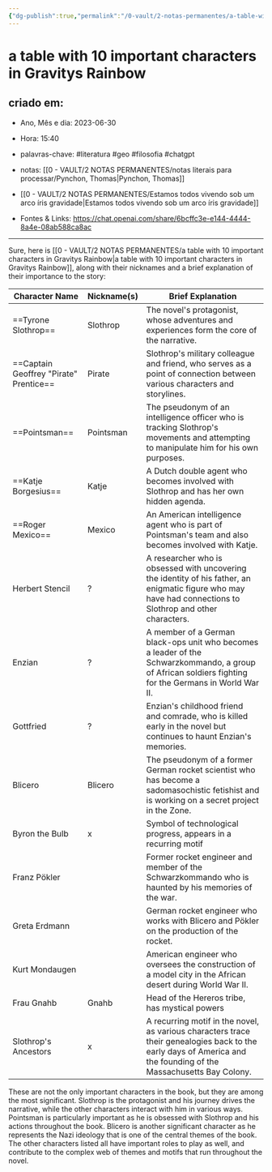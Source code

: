 ```yaml
---
{"dg-publish":true,"permalink":"/0-vault/2-notas-permanentes/a-table-with-10-important-characters-in-gravitys-rainbow/","tags":["permanente","literatura","geo","filosofia","chatgpt"],"dgHomeLink":true,"dgShowLocalGraph":true,"dgShowFileTree":true,"dgEnableSearch":true,"noteIcon":""}
---
```


# a table with 10 important characters in Gravitys Rainbow

## criado em: 
-  Ano, Mês e dia: 2023-06-30
- Hora: 15:40
- palavras-chave: #literatura #geo #filosofia #chatgpt 
- notas: [[0 - VAULT/2 NOTAS PERMANENTES/notas literais para processar/Pynchon, Thomas\|Pynchon, Thomas]]
- [[0 - VAULT/2 NOTAS PERMANENTES/Estamos todos vivendo sob um arco íris gravidade\|Estamos todos vivendo sob um arco íris gravidade]]

- Fontes & Links: https://chat.openai.com/share/6bcffc3e-e144-4444-8a4e-08ab588ca8ac
---

Sure, here is [[0 - VAULT/2 NOTAS PERMANENTES/a table with 10 important characters in Gravitys Rainbow\|a table with 10 important characters in Gravitys Rainbow]], along with their nicknames and a brief explanation of their importance to the story:

| Character Name                         | Nickname(s) | Brief Explanation                                                                                                                                           |
| -------------------------------------- | ----------- | ----------------------------------------------------------------------------------------------------------------------------------------------------------- |
| ==Tyrone Slothrop==                    | Slothrop    | The novel's protagonist, whose adventures and experiences form the core of the narrative.                                                                   |
| ==Captain Geoffrey "Pirate" Prentice== | Pirate      | Slothrop's military colleague and friend, who serves as a point of connection between various characters and storylines.                                    |
| ==Pointsman==                          | Pointsman   | The pseudonym of an intelligence officer who is tracking Slothrop's movements and attempting to manipulate him for his own purposes.                        |
| ==Katje Borgesius==                    | Katje       | A Dutch double agent who becomes involved with Slothrop and has her own hidden agenda.                                                                      |
| ==Roger Mexico==                       | Mexico      | An American intelligence agent who is part of Pointsman's team and also becomes involved with Katje.                                                        |
| Herbert Stencil                        | ?           | A researcher who is obsessed with uncovering the identity of his father, an enigmatic figure who may have had connections to Slothrop and other characters. |
| Enzian                                 | ?           | A member of a German black-ops unit who becomes a leader of the Schwarzkommando, a group of African soldiers fighting for the Germans in World War II.      |
| Gottfried                              | ?           | Enzian's childhood friend and comrade, who is killed early in the novel but continues to haunt Enzian's memories.                                           |
| Blicero                                | Blicero     | The pseudonym of a former German rocket scientist who has become a sadomasochistic fetishist and is working on a secret project in the Zone.                |
| Byron the Bulb                         | x           | Symbol of technological progress, appears in a recurring motif                                                                                              |
|Franz Pökler|             |Former rocket engineer and member of the Schwarzkommando who is haunted by his memories of the war.|
|Greta Erdmann|             |German rocket engineer who works with Blicero and Pökler on the production of the rocket.|
|Kurt Mondaugen|             |American engineer who oversees the construction of a model city in the African desert during World War II.|
| Frau Gnahb                             | Gnahb       | Head of the Hereros tribe, has mystical powers                                                                                                              |
| Slothrop's Ancestors                   | x           | A recurring motif in the novel, as various characters trace their genealogies back to the early days of America and the founding of the Massachusetts Bay Colony. |

These are not the only important characters in the book, but they are among the most significant. Slothrop is the protagonist and his journey drives the narrative, while the other characters interact with him in various ways. Pointsman is particularly important as he is obsessed with Slothrop and his actions throughout the book. Blicero is another significant character as he represents the Nazi ideology that is one of the central themes of the book. The other characters listed all have important roles to play as well, and contribute to the complex web of themes and motifs that run throughout the novel.